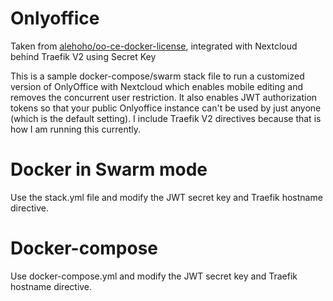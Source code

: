 # Onlyoffice
Taken from [alehoho/oo-ce-docker-license](alehoho/oo-ce-docker-license), integrated with Nextcloud behind Traefik V2 using Secret Key

This is a sample docker-compose/swarm stack file to run a customized version of OnlyOffice with Nextcloud which enables mobile editing and removes the concurrent user restriction. It also enables JWT authorization tokens so that your public Onlyoffice instance can't be used by just anyone (which is the default setting). I include Traefik V2 directives because that is how I am running this currently.

# Docker in Swarm mode
Use the stack.yml file and modify the JWT secret key and Traefik hostname directive.

# Docker-compose
Use docker-compose.yml and modify the JWT secret key and Traefik hostname directive.
